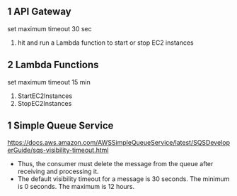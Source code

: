 ## 1 API Gateway
set maximum timeout 30 sec
1. hit and run a Lambda function to start or stop EC2 instances

## 2 Lambda Functions
set maximum timeout 15 min
1. StartEC2Instances
2. StopEC2Instances

## 1 Simple Queue Service
https://docs.aws.amazon.com/AWSSimpleQueueService/latest/SQSDeveloperGuide/sqs-visibility-timeout.html
- Thus, the consumer must delete the message from the queue after receiving and processing it.
- The default visibility timeout for a message is 30 seconds. The minimum is 0 seconds. The maximum is 12 hours.
